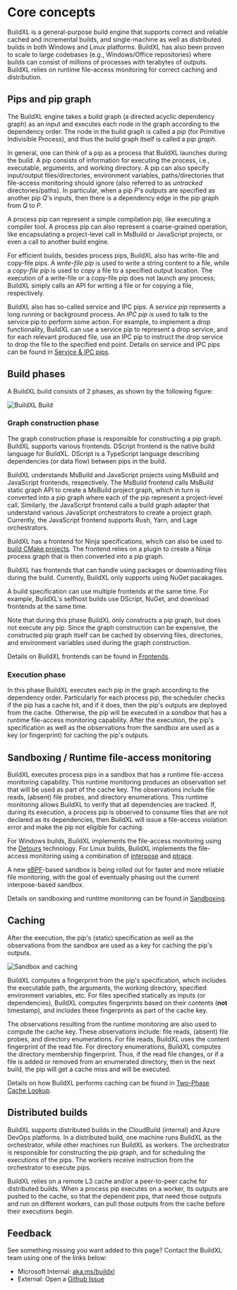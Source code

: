 # Core concepts

BuildXL is a general-purpose build engine that supports correct and reliable cached and incremental builds, and
single-machine as well as distributed builds in both Windows and Linux platforms. BuildXL has also been proven to
scale to large codebases (e.g., Windows/Office repositories) where builds can consist of millions of processes with 
terabytes of outputs. BuildXL relies on runtime file-access monitoring for correct caching and distribution.

## Pips and pip graph

The BuildXL engine takes a build graph (a directed acyclic dependency graph) as an input and executes
each node in the graph according to the dependency order. The node in the build graph is called a *pip* (for Primitive 
Indivisible Process), and thus the build graph itself is called a *pip graph*.

In general, one can think of a pip as a process that BuildXL launches during the build. A pip consists of
information for executing the process, i.e., executable, arguments, and working directory. A pip can also specify
input/output files/directories, environment variables, paths/directories that file-access monitoring should ignore (also
referred to as *untracked* directories/paths). In particular, when a pip *P*'s outputs are specified as another
pip *Q*'s inputs, then there is a dependency edge in the pip graph from *Q* to *P*.

A process pip can represent a simple compilation pip, like executing a compiler tool. A process pip can also represent
a coarse-grained operation, like encapsulating a project-level call in MsBuild or JavaScript projects, or even
a call to another build engine.

For efficient builds, besides process pips, BuildXL also has write-file and copy-file pips. A *write-file pip* is used
to write a string content to a file, while a *copy-file pip* is used to copy a file to a specified output location. The
execution of a write-file or a copy-file pip does not launch any process; BuildXL simply calls an API for writing 
a file or for copying a file, respectively.

BuildXL also has so-called service and IPC pips. A *service pip* represents a long running or background process.
An *IPC pip* is used to talk to the service pip to perform some action. For example, to implement a drop functionality,
BuildXL can use a service pip to represent a drop service, and for each relevant produced file, use an IPC pip to instruct
the drop service to drop the file to the specified end point. Details on service and IPC pips can be found in
[Service & IPC pips](./Service-Pips.md).

## Build phases

A BuildXL build consists of 2 phases, as shown by the following figure:

![BuildXL Build](./BuildXLBuild.png)

### Graph construction phase

The graph construction phase is responsible for constructing a pip graph. BuildXL supports various frontends. DScript
frontend is the native build language for BuildXL. DScript is a TypeScript language describing dependencies (or data flow)
between pips in the build. 

BuildXL understands MsBuild and JavaScript projects using MsBuild and JavaScript frontends, respectively. The MsBuild
frontend calls MsBuild static graph API to create a MsBuild project graph, which in turn is converted into a pip graph where
each of the pip represent a project-level call. Similarly, the JavaScript frontend calls a build graph adapter that
understand various JavaScript orchestrators to create a project graph. Currently, the JavaScript frontend supports
Rush, Yarn, and Lage orchestrators.

BuildXL has a frontend for Ninja specifications, which can also be used to [build CMake projects](./Frontends/cmake-builds-with-ninja.md). The frontend relies on a plugin to create a Ninja process graph that is then converted into a pip graph.

BuildXL has frontends that can handle using packages or downloading files during the build. Currently, BuildXL only supports
using NuGet pacakages.

A build specification can use multiple frontends at the same time. For example, BuildXL's selfhost builds use DScript, NuGet,
and download frontends at the same time.

Note that during this phase BuildXL only constructs a pip graph, but does not execute any pip. Since the graph construction
can be expensive, the constructed pip graph itself can be cached by observing files, directories, and environment variables
used during the graph construction. 

Details on BuildXL frontends can be found in [Frontends](./Frontends.md).

### Execution phase

In this phase BuildXL executes each pip in the graph according to the dependency order. Particularly for each process pip,
the scheduler checks if the pip has a cache hit, and if it does, then the pip's outputs are deployed from the cache.
Otherwise, the pip will be executed in a *sandbox* that has a runtime file-access monitoring capability.
After the execution, the pip's specification as well as the observations from the sandbox are used as a key (or
fingerprint) for caching the pip's outputs.

## Sandboxing / Runtime file-access monitoring

BuildXL executes process pips in a sandbox that has a runtime file-access monitoring capability. This runtime monitoring
produces an observation set that will be used as part of the cache key. The observations include file reads, (absent)
file probes, and directory enumerations. This runtime monitoring allows BuildXL to verify that all dependencies are
tracked. If, during its execution, a process pip is observed to consume files that are not declared as its dependencies,
then BuildXL will issue a file-access violation error and make the pip not eligible for caching.

For Windows builds, BuildXL implements the file-access monitoring using
the [Detours](https://www.microsoft.com/en-us/research/project/detours/) technology.
For Linux builds, BuildXL implements the file-access monitoring using a combination of
[interpose](https://www.jayconrod.com/posts/23/tutorial-function-interposition-in-linux) and
[ptrace](https://man7.org/linux/man-pages/man2/ptrace.2.html). 

A new [eBPF](https://ebpf.io/)-based sandbox is being rolled out for
faster and more reliable file monitoring, with the goal of eventually phasing out the current interpose-based sandbox.

Details on sandboxing and runtime monitoring can be found in [Sandboxing](../Specs/Sandboxing.md).

## Caching

After the execution, the pip's (static) specification as well as the observations from the sandbox are used as a key for
caching the pip's outputs.

![Sandbox and caching](SandboxCaching.png)

BuildXL computes a fingerprint from the pip's specification, which includes the executable path, the arguments, the working
directory, specified environment variables, etc. For files specified statically as inputs (or dependencies), BuildXL
computes fingerprints based on their contents (**not** timestamp), and includes these fingerprints as part of the cache key.

The observations resulting from the runtime monitoring are also used to compute the cache key. These observations
include: file reads, (absent) file probes, and directory enumerations. For file reads, BuildXL uses the content
fingerprint of the read file. For directory enumerations, BuildXL computes the directory membership fingerprint.
Thus, if the read file changes, or if a file is added or removed from an enumerated directory, then in the next build,
the pip will get a cache miss and will be executed.

Details on how BuildXL performs caching can be found in
[Two-Phase Cache Lookup](Advanced-Features/Two-Phase-Cache-Lookup.md).

## Distributed builds

BuildXL supports distributed builds in the CloudBuild (internal) and Azure DevOps platforms. In a distributed
build, one machine runs BuildXL as the orchestrator, while other machines run BuildXL as workers. The orchestrator
is responsible for constructing the pip graph, and for scheduling the executions of the pips. The workers receive
instruction from the orchestrator to execute pips. 

BuildXL relies on a remote L3 cache and/or a peer-to-peer cache for distributed builds. When a process pip executes
on a worker, its outputs are pushed to the cache, so that the dependent pips, that need those outputs and run
on different workers, can pull those outputs from the cache before their executions begin.

## Feedback
See something missing you want added to this page? Contact the BuildXL team using one of the links below:</br>
 * Microsoft Internal: [aka.ms/buildxl](https://aka.ms/buildxl)
 * External: Open a [Github Issue](https://github.com/microsoft/BuildXL/issues/new)